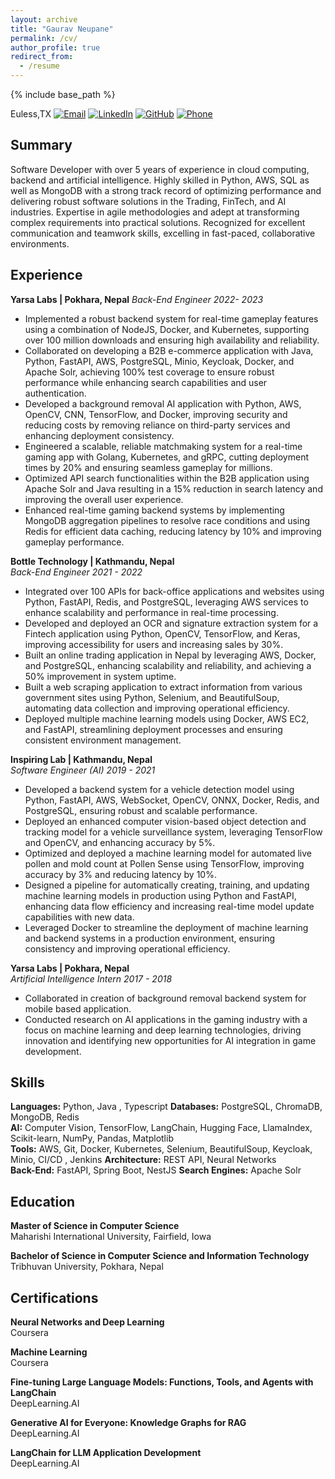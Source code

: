 ```yaml
---
layout: archive
title: "Gaurav Neupane"
permalink: /cv/
author_profile: true
redirect_from:
  - /resume
---
```


{% include base_path %}


Euless,TX [![Email](https://img.shields.io/badge/Email-D14836?style=flat-square&logo=gmail&logoColor=white)](mailto:ngaurav456@gmail.com) [![LinkedIn](https://img.shields.io/badge/LinkedIn-0077B5?style=flat-square&logo=linkedin&logoColor=white)](https://www.linkedin.com/in/neupane-gaurav) [![GitHub](https://img.shields.io/badge/GitHub-181717?style=flat-square&logo=github&logoColor=white)](https://github.com/ngaurav07) [![Phone](https://img.shields.io/badge/Phone-brightgreen?style=flat-square&logo=phone&logoColor=white)](tel:+16824348187)



## Summary

Software Developer with over 5 years of experience in cloud computing, backend and artificial intelligence. Highly skilled in  Python, AWS, SQL as well as MongoDB with a strong track record of optimizing performance and delivering robust software solutions in the Trading, FinTech, and AI industries. Expertise in agile methodologies and adept at transforming complex requirements into practical solutions. Recognized for excellent communication and teamwork skills, excelling in fast-paced, collaborative environments.

## Experience

**Yarsa Labs | Pokhara, Nepal** 
*Back-End Engineer 2022- 2023*

- Implemented a robust backend system for real-time gameplay features using a combination of NodeJS, Docker, and Kubernetes, supporting over 100 million downloads and ensuring high availability and reliability.
- Collaborated on developing a B2B e-commerce application with Java, Python, FastAPI, AWS, PostgreSQL, Minio, Keycloak, Docker, and Apache Solr, achieving 100% test coverage to ensure robust performance while enhancing search capabilities and user authentication.
- Developed a background removal AI application with Python, AWS, OpenCV, CNN, TensorFlow, and Docker, improving security and reducing costs by removing reliance on third-party services and enhancing deployment consistency.
- Engineered a scalable, reliable matchmaking system for a real-time gaming app with Golang, Kubernetes, and gRPC, cutting deployment times by 20% and ensuring seamless gameplay for millions.
- Optimized API search functionalities within the B2B application using Apache Solr and Java resulting in a 15% reduction in search latency and improving the overall user experience.
- Enhanced real-time gaming backend systems by implementing MongoDB aggregation pipelines to resolve race conditions and using Redis for efficient data caching, reducing latency by 10% and improving gameplay performance.



**Bottle Technology | Kathmandu, Nepal**  
*Back-End Engineer 2021 - 2022*

- Integrated over 100 APIs for back-office applications and websites using Python, FastAPI, Redis, and PostgreSQL, leveraging AWS services to enhance scalability and performance in real-time processing.
- Developed and deployed an OCR and signature extraction system for a Fintech application using Python, OpenCV, TensorFlow, and Keras, improving accessibility for users and increasing sales by 30%.
- Built an online trading application in Nepal by leveraging AWS, Docker, and PostgreSQL, enhancing scalability and reliability, and achieving a 50% improvement in system uptime.
- Built a web scraping application to extract information from various government sites using Python, Selenium, and BeautifulSoup, automating data collection and improving operational efficiency.
- Deployed multiple machine learning models using Docker, AWS EC2, and FastAPI, streamlining deployment processes and ensuring consistent environment management.



**Inspiring Lab | Kathmandu, Nepal**  
*Software Engineer (AI) 2019 - 2021*

- Developed a backend system for a vehicle detection model using Python, FastAPI, AWS, WebSocket, OpenCV, ONNX, Docker, Redis, and PostgreSQL, ensuring robust and scalable performance.
- Deployed an enhanced computer vision-based object detection and tracking model for a vehicle surveillance system, leveraging TensorFlow and OpenCV, and enhancing accuracy by 5%.
- Optimized and deployed a machine learning model for automated live pollen and mold count at Pollen Sense using TensorFlow, improving accuracy by 3% and reducing latency by 10%.
- Designed a pipeline for automatically creating, training, and updating machine learning models in production using Python and FastAPI, enhancing data flow efficiency and increasing real-time model update capabilities with new data.
- Leveraged Docker to streamline the deployment of machine learning and backend systems in a production environment, ensuring consistency and improving operational efficiency.


**Yarsa Labs | Pokhara, Nepal**  
*Artificial Intelligence Intern 2017 - 2018*

- Collaborated in creation of background removal backend system for mobile based application.
- Conducted research on AI applications in the gaming industry with a focus on machine learning and deep learning technologies, driving innovation and identifying new opportunities for AI integration in game development.


## Skills

**Languages:** Python, Java , Typescript
**Databases:** PostgreSQL, ChromaDB, MongoDB, Redis  
**AI:** Computer Vision, TensorFlow, LangChain, Hugging Face, LlamaIndex, Scikit-learn, NumPy, Pandas, Matplotlib  
**Tools:** AWS, Git, Docker, Kubernetes, Selenium, BeautifulSoup, Keycloak, Minio, CI/CD , Jenkins
**Architecture:** REST API, Neural Networks  
**Back-End:** FastAPI, Spring Boot, NestJS
**Search Engines:** Apache Solr

## Education

**Master of Science in Computer Science**  
Maharishi International University, Fairfield, Iowa

**Bachelor of Science in Computer Science and Information Technology**  
Tribhuvan University, Pokhara, Nepal

## Certifications

**Neural Networks and Deep Learning**  
Coursera  

**Machine Learning**  
Coursera  

**Fine-tuning Large Language Models: Functions, Tools, and Agents with LangChain**  
DeepLearning.AI  

**Generative AI for Everyone: Knowledge Graphs for RAG**  
DeepLearning.AI  

**LangChain for LLM Application Development**  
DeepLearning.AI




